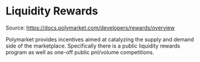 # Liquidity Rewards
Source: https://docs.polymarket.com/developers/rewards/overview





Polymarket provides incentives aimed at catalyzing the supply and demand side of the marketplace. Specifically there is a public liquidity rewards program as well as one-off public pnl/volume competitions.
